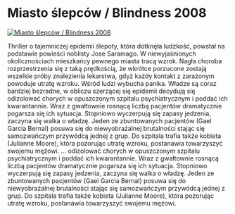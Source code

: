 Miasto ślepców / Blindness 2008 
=============
[![Miasto ślepców / Blindness 2008 ](http://vidos.pl/images/player.gif)](http://vidos.pl/miasto-slepcow-blindness-2008)

 Thriller o tajemniczej epidemii ślepoty, która dotknęła ludzkość, powstał na podstawie powieści noblisty Jose Saramago. W niewyjaśnionych okolicznościach mieszkańcy pewnego miasta tracą wzrok. Nagła choroba rozprzestrzenia się z taką prędkością, że wkrótce porzucone zostają wszelkie próby znalezienia lekarstwa, gdyż każdy kontakt z zarażonym powoduje utratę wzroku. Wśród ludzi wybucha panika. Władze są coraz bardziej bezradne, w obliczu szerzącej się epidemii decydują się odizolować chorych w opuszczonym szpitalu psychiatrycznym i poddać ich kwarantannie. Wraz z gwałtownie rosnącą liczbą pacjentów dramatycznie pogarsza się ich sytuacja. Stopniowo wyczerpują się zapasy jedzenia, zaczyna się walka o władzę. Jeden ze zbuntowanych pacjentów (Gael Garcia Bernal) posuwa się do niewyobrażalnej brutalności stając się samozwańczym przywódcą jednej z grup. Do szpitala trafia także kobieta (Julianne Moore), która pozorując utratę wzroku, postanawia towarzyszyć swojemu mężowi.  ... odizolować chorych w opuszczonym szpitalu psychiatrycznym i poddać ich kwarantannie. Wraz z gwałtownie rosnącą liczbą pacjentów dramatycznie pogarsza się ich sytuacja. Stopniowo wyczerpują się zapasy jedzenia, zaczyna się walka o władzę. Jeden ze zbuntowanych pacjentów (Gael Garcia Bernal) posuwa się do niewyobrażalnej brutalności stając się samozwańczym przywódcą jednej z grup. Do szpitala trafia także kobieta (Julianne Moore), która pozorując utratę wzroku, postanawia towarzyszyć swojemu mężowi.
